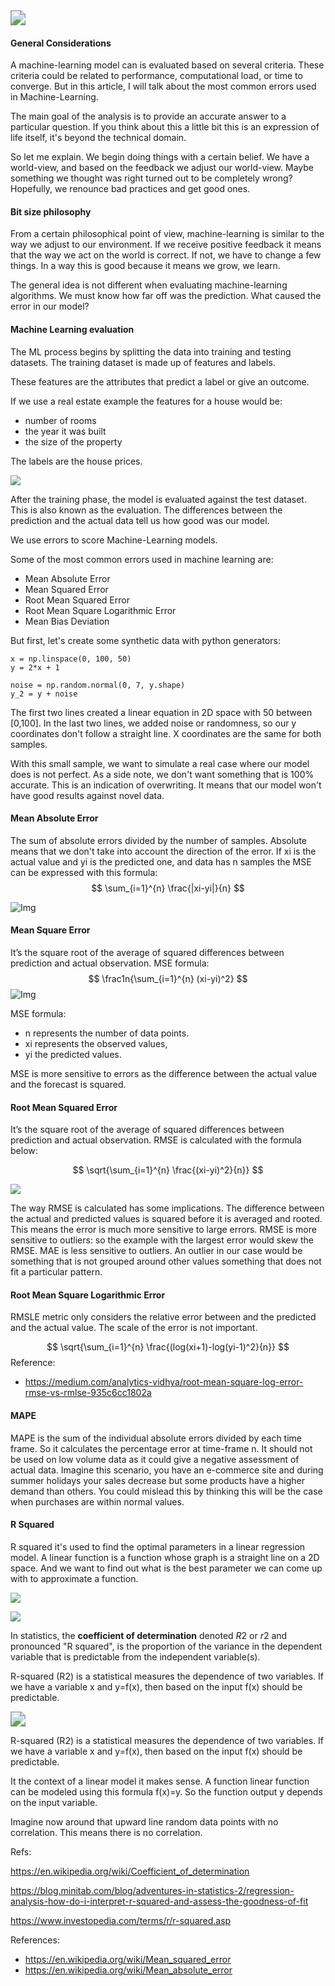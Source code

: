 <img src="../assets/img/post_mlevalgiff.gif" style="zoom:150%;" />



#### General Considerations

A machine-learning model can is evaluated based on several criteria. These criteria could be related to performance, computational load, or time to converge. But in this article, I will talk about the most common errors used in Machine-Learning.

The main goal of the analysis is to provide an accurate answer to a particular question. If you think about this a little bit this is an expression of life itself, it's beyond the technical domain.

So let me explain. We begin doing things with a certain belief. We have a world-view, and based on the feedback we adjust our world-view. Maybe something we thought was right turned out to be completely wrong? Hopefully, we renounce bad practices and get good ones.



#### Bit size philosophy

From a certain philosophical point of view, machine-learning is similar to the way we adjust to our environment. If we receive positive feedback it means that the way we act on the world is correct. If not, we have to change a few things. In a way this is good because it means we grow, we learn.

The general idea is not different when evaluating machine-learning algorithms. We must know how far off was the prediction. What caused the error in our model?

#### Machine Learning evaluation

The ML process begins by splitting the data into training and testing datasets. The training dataset is made up of features and labels.

These features are the attributes that predict a label or give an outcome.  

 If we use a real estate example the features for a house would be:

* number of rooms
* the year it was built 
* the size of the property

The labels are the house prices. 




<img src="../assets/img/Untitled Diagram.png"/>



After the training phase, the model is evaluated against the test dataset. This is also known as the evaluation. The differences between the prediction and the actual data tell us how good was our model. 

We use errors to score Machine-Learning models.

Some of the most common errors used in machine learning are:

- Mean Absolute Error
- Mean Squared Error
- Root Mean Squared Error
- Root Mean Square Logarithmic Error
- Mean Bias Deviation



But first, let's create some synthetic data with python generators:



```
x = np.linspace(0, 100, 50)
y = 2*x + 1

noise = np.random.normal(0, 7, y.shape)
y_2 = y + noise
```



The first two lines created a linear equation in 2D space with 50 between [0,100]. In the last two lines, we added noise or randomness, so our y coordinates don't follow a straight line. X coordinates are the same for both samples.

With this small sample, we want to simulate a real case where our model does is not perfect. As a side note, we don't want something that is 100% accurate. This is an indication of overwriting. It means that our model won't have good results against novel data.



#### Mean Absolute Error

The sum of absolute errors divided by the number of samples. Absolute means that we don't take into account the direction of the error. If xi is the actual value and yi is the predicted one, and data has n samples the MSE can be expressed with this formula:
$$
\sum_{i=1}^{n} \frac{|xi-yi|}{n}
$$

![Img](../assets/img/mae.png)

#### Mean Square Error

It’s the square root of the average of squared differences between prediction and actual observation. 
MSE formula:
$$
\frac1n{\sum_{i=1}^{n} (xi-yi)^2}
$$
![Img](../assets/img/mse_error.png)

MSE formula:

- n represents the number of data points. 
- xi represents the observed values, 
- yi the predicted values.



MSE is more sensitive to errors as the difference between the actual value and the forecast is squared.

#### Root Mean Squared Error

It’s the square root of the average of squared differences between prediction and actual observation. 
RMSE is calculated with the formula below:

$$
\sqrt{\sum_{i=1}^{n} \frac{(xi-yi)^2}{n}}
$$

![](../assets/img/rmse.png)



The way RMSE is calculated has some implications. The difference between the actual and predicted values is squared before it is averaged and rooted. This means the error is much more sensitive to large errors.
RMSE is more sensitive to outliers: so the example with the largest error would skew the RMSE. MAE is less sensitive to outliers.
An outlier in our case would be something that is not grouped around other values something that does not fit a particular pattern.

#### Root Mean Square Logarithmic Error

RMSLE metric only considers the relative error between and the predicted and the actual value. The scale of the error is not important.

$$
\sqrt{\sum_{i=1}^{n} \frac{(log(xi+1)-log(yi-1)^2}{n}}
$$
Reference:

* https://medium.com/analytics-vidhya/root-mean-square-log-error-rmse-vs-rmlse-935c6cc1802a



#### MAPE

MAPE is the sum of the individual absolute errors divided by each time frame. So it calculates the percentage error at time-frame n. It should not be used on low volume data as it could give a negative assessment of actual data. Imagine this scenario, you have an e-commerce site and during summer holidays your sales decrease but some products have a higher demand than others. You could mislead this by thinking this will be the case when purchases are within normal values.



#### R Squared

R squared it's used to find the optimal parameters in a linear regression model. A linear function is a function whose graph is a straight line on a 2D space. And we want to find out what is the best parameter we can come up with to approximate a function.

![](../assets/img/liniar_model.png)

![](../assets/img/liniar_fit.png)



In statistics, the **coefficient of determination** denoted *R*2 or *r*2 and pronounced "R squared", is the proportion of the variance in the dependent variable that is predictable from the independent variable(s).

R-squared (R2) is a statistical measures the dependence of two variables. If we have a variable x and y=f(x), then based on the input f(x) should be predictable.



<img src="../assets/img/Animated GIF-downsized_large.gif" style="zoom:150%;" />





R-squared (R2) is a statistical measures the dependence of two variables. If we have a variable x and y=f(x), then based on the input f(x) should be predictable.

It the context of a linear model it makes sense. A function linear function can be modeled using this formula f(x)=y. So the function output y depends on the input variable.

Imagine now around that upward line random data points with no correlation. This means there is no correlation.  

Refs:   

https://en.wikipedia.org/wiki/Coefficient_of_determination  

https://blog.minitab.com/blog/adventures-in-statistics-2/regression-analysis-how-do-i-interpret-r-squared-and-assess-the-goodness-of-fit  

https://www.investopedia.com/terms/r/r-squared.asp  



References:

* https://en.wikipedia.org/wiki/Mean_squared_error
* https://en.wikipedia.org/wiki/Mean_absolute_error
